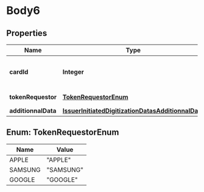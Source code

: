 
# Body6

## Properties
Name | Type | Description | Notes
------------ | ------------- | ------------- | -------------
**cardId** | **Integer** | The id of the card on which to create an issuerInitiatedDigitizationData request | 
**tokenRequestor** | [**TokenRequestorEnum**](#TokenRequestorEnum) | The Token Requestor also named wallet provider. | 
**additionnalData** | [**IssuerInitiatedDigitizationDatasAdditionnalData**](IssuerInitiatedDigitizationDatasAdditionnalData.md) |  |  [optional]


<a name="TokenRequestorEnum"></a>
## Enum: TokenRequestorEnum
Name | Value
---- | -----
APPLE | &quot;APPLE&quot;
SAMSUNG | &quot;SAMSUNG&quot;
GOOGLE | &quot;GOOGLE&quot;



